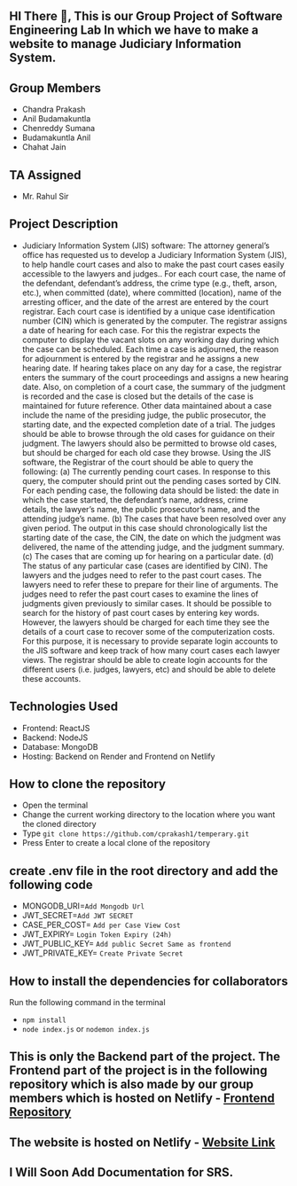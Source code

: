 ## HI There 👋, This is our Group Project of Software Engineering Lab In which we have to make a website to manage Judiciary Information System.

## Group Members
- Chandra Prakash
- Anil Budamakuntla
- Chenreddy Sumana
- Budamakuntla Anil
- Chahat Jain
  
## TA Assigned
- Mr. Rahul Sir

## Project Description
- Judiciary Information System (JIS) software: 
The attorney general’s office has requested us to develop a Judiciary  Information System (JIS), to help handle court cases and also to make the past  court cases easily accessible to the lawyers and judges.. For each court case, the  name of the defendant, defendant’s address, the crime type (e.g., theft, arson,  etc.), when committed (date), where committed (location), name of the  arresting officer, and the date of the arrest are entered by the court registrar.  Each court case is identified by a unique case identification number (CIN)  which is generated by the computer. The registrar assigns a date of hearing for  each case. For this the registrar expects the computer to display the vacant  slots on any working day during which the case can be scheduled. Each time a  case is adjourned, the reason for adjournment is entered by the registrar and  he assigns a new hearing date. If hearing takes place on any day for a case, the  registrar enters the summary of the court proceedings and assigns a new  hearing date. Also, on completion of a court case, the summary of the judgment  is recorded and the case is closed but the details of the case is maintained for  future reference. Other data maintained about a case include the name of the  presiding judge, the public prosecutor, the starting date, and the expected  completion date of a trial. The judges should be able to browse through the old  cases for guidance on their judgment. The lawyers should also be permitted to  browse old cases, but should be charged for each old case they browse. Using  the JIS software, the Registrar of the court should be able to query the  following: 
(a) The currently pending court cases. 
In response to this query, the computer should print out the pending cases  sorted by CIN. For each pending case, the following data should be listed:  the date in which the case started, the defendant’s name, address, crime  
details, the lawyer’s name, the public prosecutor’s name, and the attending  judge’s name. 
(b) The cases that have been resolved over any given period. 
The output in this case should chronologically list the starting date of the  case, the CIN, the date on which the judgment was delivered, the name of  the attending judge, and the judgment summary. 
(c) The cases that are coming up for hearing on a particular date. (d) The status of any particular case (cases are identified by CIN). 
The lawyers and the judges need to refer to the past court cases. The lawyers  need to refer these to prepare for their line of arguments. The judges need to  refer the past court cases to examine the lines of judgments given previously  to similar cases. It should be possible to search for the history of past court  cases by entering key words. However, the lawyers should be charged for each  time they see the details of a court case to recover some of the computerization  costs. For this purpose, it is necessary to provide separate login accounts to the  JIS software and keep track of how many court cases each lawyer views. The  registrar should be able to create login accounts for the different users (i.e.  judges, lawyers, etc) and should be able to delete these accounts.


## Technologies Used
- Frontend: ReactJS
- Backend: NodeJS
- Database: MongoDB
- Hosting: Backend on Render and Frontend on Netlify
  


## How to clone the repository

- Open the terminal
- Change the current working directory to the location where you want the cloned directory
- Type `git clone https://github.com/cprakash1/temperary.git`
- Press Enter to create a local clone of the repository

## create .env file in the root directory and add the following code
- MONGODB_URI=`Add Mongodb Url`
- JWT_SECRET=`Add JWT SECRET`
- CASE_PER_COST= `Add per Case View Cost`
- JWT_EXPIRY= `Login Token Expiry (24h)`
- JWT_PUBLIC_KEY= `Add public Secret Same as frontend`
- JWT_PRIVATE_KEY= `Create Private Secret`

## How to install the dependencies for collaborators

Run the following command in the terminal

- `npm install`
- `node index.js` or `nodemon index.js`

## This is only the Backend part of the project. The Frontend part of the project is in the following repository which is also made by our group members which is hosted on Netlify - [Frontend Repository](https://github.com/ANIL-BUDAMAKUNTLA/temp)

## The website is hosted on Netlify - [Website Link](https://jisgroup11.netlify.app/)

## I Will Soon Add Documentation for SRS.
